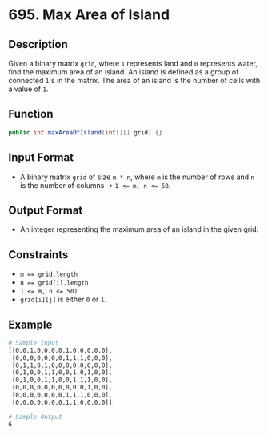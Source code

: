 # 695. Max Area of Island

## Description

Given a binary matrix `grid`, where `1` represents land and `0` represents water, find the maximum area of an island. An island is defined as a group of connected `1`'s in the matrix. The area of an island is the number of cells with a value of `1`.

## Function

```java
public int maxAreaOfIsland(int[][] grid) {}
```

## Input Format

- A binary matrix `grid` of size `m * n`, where `m` is the number of rows and `n` is the number of columns &rarr; `1 <= m, n <= 50`.

## Output Format

- An integer representing the maximum area of an island in the given grid.

## Constraints

- `m == grid.length`
- `n == grid[i].length`
- `1 <= m, n <= 50)`
- `grid[i][j]` is either `0` or `1`.

## Example

```bash
# Sample Input
[[0,0,1,0,0,0,0,1,0,0,0,0,0],
 [0,0,0,0,0,0,0,1,1,1,0,0,0],
 [0,1,1,0,1,0,0,0,0,0,0,0,0],
 [0,1,0,0,1,1,0,0,1,0,1,0,0],
 [0,1,0,0,1,1,0,0,1,1,1,0,0],
 [0,0,0,0,0,0,0,0,0,0,1,0,0],
 [0,0,0,0,0,0,0,1,1,1,0,0,0],
 [0,0,0,0,0,0,0,1,1,0,0,0,0]]

# Sample Output
6
```
